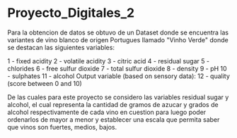 # Proyecto_Digitales_2

Para la obtencion de datos se obtuvo de un Dataset donde se encuentra las variantes de vino blanco de origen Portugues llamado "Vinho Verde" donde se destacan las siguientes variables:

1 - fixed acidity
2 - volatile acidity
3 - citric acid
4 - residual sugar
5 - chlorides
6 - free sulfur dioxide
7 - total sulfur dioxide
8 - density
9 - pH
10 - sulphates
11 - alcohol
Output variable (based on sensory data):
12 - quality (score between 0 and 10)

De las cuales para este proyecto se considero las variables residual sugar y alcohol, el cual representa la cantidad de gramos de azucar y grados de alcohol respectivamente de cada vino en cuestion para luego poder ordenarlos de mayor a menor y establecer una escala que permita saber que vinos son fuertes, medios, bajos.
